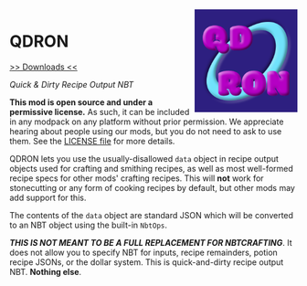 <img src="icon.png" align="right" width="180px"/>

# QDRON


[>> Downloads <<](https://github.com/LemmaEOF/QDRON/releases)

*Quick & Dirty Recipe Output NBT*

**This mod is open source and under a permissive license.** As such, it can be included in any modpack on any platform without prior permission. We appreciate hearing about people using our mods, but you do not need to ask to use them. See the [LICENSE file](LICENSE) for more details.

QDRON lets you use the usually-disallowed `data` object in recipe output objects used for crafting and smithing recipes, as well as most well-formed recipe specs for other mods' crafting recipes. This will **not** work for stonecutting or any form of cooking recipes by default, but other mods may add support for this.

The contents of the `data` object are standard JSON which will be converted to an NBT object using the built-in `NbtOps`.

***THIS IS NOT MEANT TO BE A FULL REPLACEMENT FOR NBTCRAFTING***. It does not allow you to specify NBT for inputs, recipe remainders, potion recipe JSONs, or the dollar system. This is quick-and-dirty recipe output NBT. **Nothing else**.